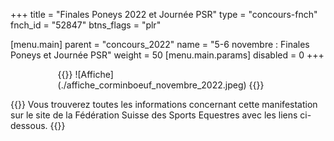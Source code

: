 +++
title = "Finales Poneys 2022 et Journée PSR"
type = "concours-fnch"
fnch_id = "52847"
btns_flags = "plr"

[menu.main]
  parent = "concours_2022"
  name = "5-6 novembre : Finales Poneys et Journée PSR"
  weight = 50
  [menu.main.params]
    disabled = 0
+++

<div style="width:70%; margin:auto">
{{<img-fit>}}
![Affiche](./affiche_corminboeuf_novembre_2022.jpeg)
{{</img-fit>}}
</div>

{{<admonition>}}
Vous trouverez toutes les informations concernant cette manifestation
sur le site de la Fédération Suisse des Sports Equestres avec les liens ci-dessous.
{{</admonition>}}
